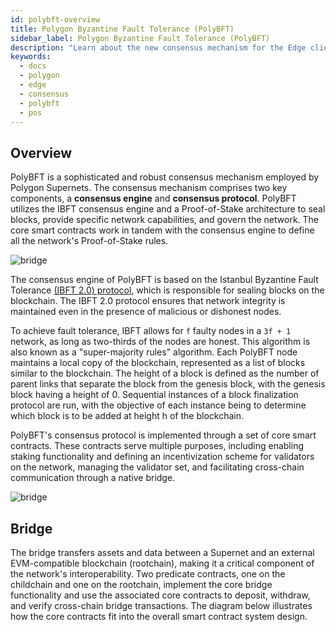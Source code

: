 ```yaml
---
id: polybft-overview
title: Polygon Byzantine Fault Tolerance (PolyBFT)
sidebar_label: Polygon Byzantine Fault Tolerance (PolyBFT)
description: "Learn about the new consensus mechanism for the Edge client."
keywords:
  - docs
  - polygon
  - edge
  - consensus
  - polybft
  - pos
---
```


## Overview

PolyBFT is a sophisticated and robust consensus mechanism employed by Polygon Supernets.
The consensus mechanism comprises two key components, a **consensus engine** and **consensus protocol**.
PolyBFT utilizes the IBFT consensus engine and a Proof-of-Stake architecture to seal blocks, provide specific network capabilities, and govern the network.
The core smart contracts work in tandem with the consensus engine to define all the network's Proof-of-Stake rules.

![bridge](/img/supernets/polybft.excalidraw.png)

The consensus engine of PolyBFT is based on the Istanbul Byzantine Fault Tolerance [(IBFT 2.0) protocol](https://github.com/0xPolygon/go-ibft), which is responsible for sealing blocks on the blockchain.
The IBFT 2.0 protocol ensures that network integrity is maintained even in the presence of malicious or dishonest nodes.

To achieve fault tolerance, IBFT allows for `f` faulty nodes in a `3f + 1` network, as long as two-thirds of the nodes are honest. This algorithm is also known as a "super-majority rules" algorithm.
Each PolyBFT node maintains a local copy of the blockchain, represented as a list of blocks similar to the blockchain. The height of a block is defined as the number of parent links that separate the block from the genesis block, with the genesis block having a height of 0. Sequential instances of a block finalization protocol are run, with the objective of each instance being to determine which block is to be added at height h of the blockchain.

PolyBFT's consensus protocol is implemented through a set of core smart contracts. These contracts serve multiple purposes, including enabling staking functionality and defining an incentivization scheme for validators on the network, managing the validator set, and facilitating cross-chain communication through a native bridge.

![bridge](/img/supernets/contracts.excalidraw.png)

## Bridge

The bridge transfers assets and data between a Supernet and an external EVM-compatible blockchain (rootchain), making it a critical component of the network's interoperability. Two predicate contracts, one on the childchain and one on the rootchain, implement the core bridge functionality and use the associated core contracts to deposit, withdraw, and verify cross-chain bridge transactions. The diagram below illustrates how the core contracts fit into the overall smart contract system design.
